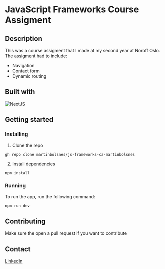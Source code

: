 # JavaScript Frameworks Course Assigment


## Description

This was a course assigment that I made at my second year at Noroff Oslo. The assigment had to include:

- Navigation
- Contact form
- Dynamic routing

## Built with

![NextJS](https://img.shields.io/badge/next.js-000000?style=for-the-badge&logo=nextdotjs&logoColor=white)

## Getting started

### Installing

1. Clone the repo

```bash
gh repo clone martinbolsnes/js-frameworks-ca-martinbolsnes
```

2. Install dependencies

```
npm install
```

### Running

To run the app, run the following command:

```bash
npm run dev
```

## Contributing

Make sure the open a pull request if you want to contribute

## Contact

[LinkedIn](https://www.linkedin.com/in/martin-bols%C3%B8nes-5973941b5/)

